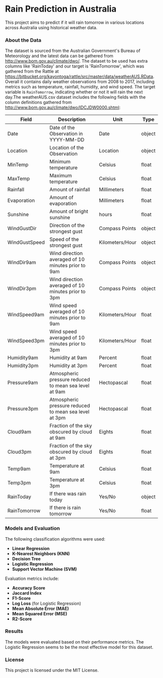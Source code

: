 # Rain Prediction in Australia

This project aims to predict if it will rain tomorrow in various locations across Australia using historical weather data. 

### About the Data
The dataset is sourced from the Australian Government's Bureau of Meteorology and the latest data can be gathered from http://www.bom.gov.au/climate/dwo/. The dataset to be used has extra columns like 'RainToday' and our target is 'RainTomorrow', which was gathered from the Rattle at https://bitbucket.org/kayontoga/rattle/src/master/data/weatherAUS.RData. Overall it contains daily weather observations from 2008 to 2017, including metrics such as temperature, rainfall, humidity, and wind speed. The target variable is `RainTomorrow`, indicating whether or not it will rain the next day.The weatherAUS.csv dataset includes the following fields with the column definitions gathered from http://www.bom.gov.au/climate/dwo/IDCJDW0000.shtml:

| **Field**       | **Description**                                  | **Unit**         | **Type**   |
|-----------------|--------------------------------------------------|------------------|------------|
| Date            | Date of the Observation in YYYY-MM-DD            | Date             | object     |
| Location        | Location of the Observation                      | Location         | object     |
| MinTemp         | Minimum temperature                              | Celsius          | float      |
| MaxTemp         | Maximum temperature                              | Celsius          | float      |
| Rainfall        | Amount of rainfall                               | Millimeters      | float      |
| Evaporation     | Amount of evaporation                            | Millimeters      | float      |
| Sunshine        | Amount of bright sunshine                        | hours            | float      |
| WindGustDir     | Direction of the strongest gust                  | Compass Points   | object     |
| WindGustSpeed   | Speed of the strongest gust                      | Kilometers/Hour  | object     |
| WindDir9am      | Wind direction averaged of 10 minutes prior to 9am| Compass Points   | object     |
| WindDir3pm      | Wind direction averaged of 10 minutes prior to 3pm| Compass Points   | object     |
| WindSpeed9am    | Wind speed averaged of 10 minutes prior to 9am   | Kilometers/Hour  | float      |
| WindSpeed3pm    | Wind speed averaged of 10 minutes prior to 3pm   | Kilometers/Hour  | float      |
| Humidity9am     | Humidity at 9am                                  | Percent          | float      |
| Humidity3pm     | Humidity at 3pm                                  | Percent          | float      |
| Pressure9am     | Atmospheric pressure reduced to mean sea level at 9am | Hectopascal | float      |
| Pressure3pm     | Atmospheric pressure reduced to mean sea level at 3pm | Hectopascal | float      |
| Cloud9am        | Fraction of the sky obscured by cloud at 9am     | Eights           | float      |
| Cloud3pm        | Fraction of the sky obscured by cloud at 3pm     | Eights           | float      |
| Temp9am         | Temperature at 9am                               | Celsius          | float      |
| Temp3pm         | Temperature at 3pm                               | Celsius          | float      |
| RainToday       | If there was rain today                          | Yes/No           | object     |
| RainTomorrow    | If there is rain tomorrow                        | Yes/No           | float      |

### Models and Evaluation
The following classification algorithms were used:
- **Linear Regression**
- **K-Nearest Neighbors (KNN)**
- **Decision Tree**
- **Logistic Regression**
- **Support Vector Machine (SVM)**

Evaluation metrics include:
- **Accuracy Score**
- **Jaccard Index**
- **F1-Score**
- **Log Loss** (for Logistic Regression)
- **Mean Absolute Error (MAE)**
- **Mean Squared Error (MSE)**
- **R2-Score**

### Results
The models were evaluated based on their performance metrics. The Logistic Regression seems to be the most effective model for this dataset.

### License
This project is licensed under the MIT License.
